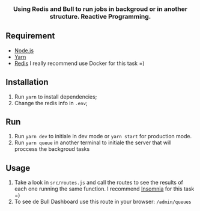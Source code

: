 <h3 align="center">
  Using Redis and Bull to run jobs in backgroud or in another structure. Reactive Programming.
</h3>

## Requirement

- [Node.js](https://nodejs.org/en/)
- [Yarn](https://yarnpkg.com/pt-BR/docs/install)
- [Redis](https://hub.docker.com/_/redis/) I really recommend use Docker for this task =)

## Installation

1. Run `yarn` to install dependencies;
2. Change the redis info in `.env`;

## Run

1. Run `yarn dev` to initiale in dev mode or `yarn start` for production mode.
2. Run `yarn queue` in another terminal to initiale the server that will proccess the backgroud tasks

## Usage

1. Take a look in `src/routes.js` and call the routes to see the results of each one running the same function. I recommend [Insomnia](https://insomnia.rest/) for this task =)
2. To see de Bull Dashboard use this route in your browser: `/admin/queues`
